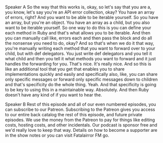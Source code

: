 Speaker A
So the way that this works is, okay, so let's say that you are a, you know, let's say you're an API error collection, okay? You have an array of errors, right? And you want to be able to be iterable yourself. So you have an array, but you're an object. You have an array as a child, but you also want to be iterable yourself. So one way to do this is you can define your each method in Ruby and that's what allows you to be iterable. And then you can manually call like, errors each and then pass the block and do all the nonsense you need to do, okay? And so that's when we do it that way, you're manually writing each method that you want to forward over to your child, but with def delegators. You just write def delegators and you tell it what child and then you tell it what methods you want to forward and it just handles the forwarding for you. That's nice. It's really nice. And so this is like an additional tool that you get that enables you to share implementations quickly and easily and specifically also, like, you can share only specific messages or forward only specific messages down to children and that's specificity do the whole thing. Yeah. And that specificity is going to be key to using this in a maintainable way. Absolutely. And then Ruby doesn't have any kind of if you want to hear the.

Speaker B
Rest of this episode and all of our even numbered episodes, you can subscribe to our Patreon. Subscribing to the Patreon gives you access to our entire back catalog the rest of this episode, and future private episodes. We use the money from the Patreon to pay for things like editing costs, hosting costs, and other incidentals. Our podcast is sponsor free and we'd really love to keep that way. Details on how to become a supporter are in the show notes or you can visit Fatalairror FM go.

